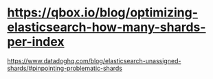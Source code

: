 # https://qbox.io/blog/optimizing-elasticsearch-how-many-shards-per-index


https://www.datadoghq.com/blog/elasticsearch-unassigned-shards/#pinpointing-problematic-shards
